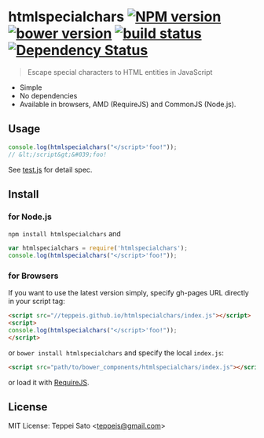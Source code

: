 htmlspecialchars [![NPM version][npm-image]][npm-url] [![bower version][bower-image]][bower-url] [![build status][travis-image]][travis-url] [![Dependency Status][deps-image]][deps-url]
====

> Escape special characters to HTML entities in JavaScript

* Simple
* No dependencies
* Available in browsers, AMD (RequireJS) and CommonJS (Node.js).

## Usage

```javascript
console.log(htmlspecialchars("</script>'foo!"));
// &lt;/script&gt;&#039;foo!
```

See [test.js](https://github.com/teppeis/htmlspecialchars/blob/master/test/test.js) for detail spec.

## Install

### for Node.js

`npm install htmlspecialchars` and
```javascript
var htmlspecialchars = require('htmlspecialchars');
console.log(htmlspecialchars("</script>'foo!"));
```

### for Browsers

If you want to use the latest version simply, specify gh-pages URL directly in your script tag:

```html
<script src="//teppeis.github.io/htmlspecialchars/index.js"></script>
<script>
console.log(htmlspecialchars("</script>'foo!"));
</script>
```

or `bower install htmlspecialchars` and specify the local `index.js`:

```html
<script src="path/to/bower_components/htmlspecialchars/index.js"></script>
```

or load it with [RequireJS](http://requirejs.org/).

## License

MIT License: Teppei Sato &lt;teppeis@gmail.com&gt;

[npm-image]: https://img.shields.io/npm/v/htmlspecialchars.svg
[npm-url]: https://npmjs.org/package/htmlspecialchars
[bower-image]: https://img.shields.io/bower/v/htmlspecialchars.svg
[bower-url]: https://github.com/teppeis/htmlspecialchars
[travis-image]: https://travis-ci.org/teppeis/htmlspecialchars.svg?branch=master
[travis-url]: https://travis-ci.org/teppeis/htmlspecialchars
[deps-image]: https://david-dm.org/teppeis/htmlspecialchars.svg
[deps-url]: https://david-dm.org/teppeis/htmlspecialchars
